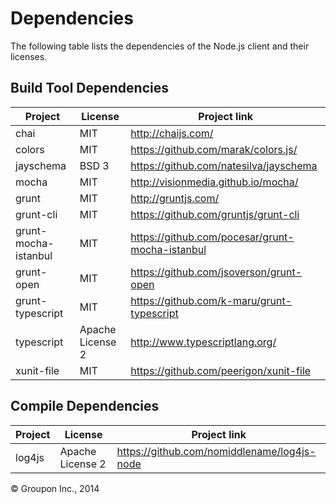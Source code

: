 Dependencies
========

The following table lists the dependencies of the Node.js client and their licenses.

Build Tool Dependencies
------------------

Project              | License                    | Project link
---------------------|----------------------------|-------------
chai                 | MIT                        | http://chaijs.com/
colors               | MIT                        | https://github.com/marak/colors.js/
jayschema            | BSD 3                      | https://github.com/natesilva/jayschema
mocha                | MIT                        | http://visionmedia.github.io/mocha/
grunt                | MIT                        | http://gruntjs.com/
grunt-cli            | MIT                        | https://github.com/gruntjs/grunt-cli
grunt-mocha-istanbul | MIT                        | https://github.com/pocesar/grunt-mocha-istanbul
grunt-open           | MIT                        | https://github.com/jsoverson/grunt-open
grunt-typescript     | MIT                        | https://github.com/k-maru/grunt-typescript
typescript           | Apache License 2           | http://www.typescriptlang.org/
xunit-file           | MIT                        | https://github.com/peerigon/xunit-file


Compile Dependencies
--------------------

Project                    | License                    | Project link
---------------------------|----------------------------|-------------
log4js                     | Apache License 2           | https://github.com/nomiddlename/log4js-node

&copy; Groupon Inc., 2014

